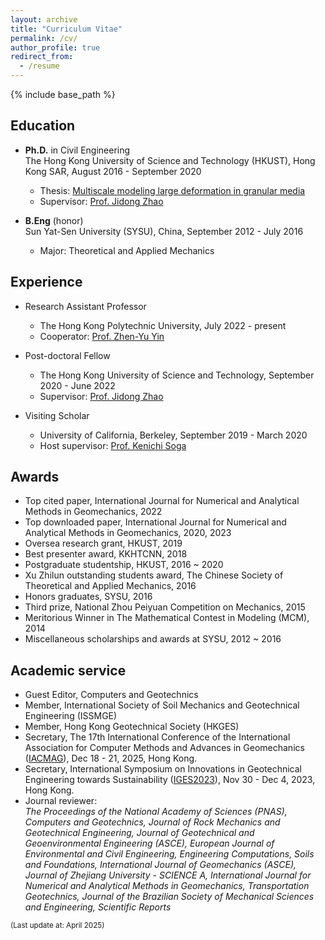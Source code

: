 ```yaml
---
layout: archive
title: "Curriculum Vitae"
permalink: /cv/
author_profile: true
redirect_from:
  - /resume
---
```


{% include base_path %}

Education
-----
* __Ph.D.__ in Civil Engineering  
The Hong Kong University of Science and Technology (HKUST), Hong Kong SAR, August 2016 - September 2020
  * Thesis: [Multiscale modeling large deformation in granular media](https://repository.hkust.edu.hk/ir/Record/1783.1-114521) 
  * Supervisor: [Prof. Jidong Zhao](http://jzhao.people.ust.hk/group.html)

* __B.Eng__ (honor)  
Sun Yat-Sen University (SYSU), China, September 2012 - July 2016
  * Major: Theoretical and Applied Mechanics

Experience
-----
* Research Assistant Professor
  * The Hong Kong Polytechnic University, July 2022 - present
  * Cooperator: [Prof. Zhen-Yu Yin](https://zhenyuyin.wixsite.com/polyu)

* Post-doctoral Fellow
  * The Hong Kong University of Science and Technology, September 2020 - June 2022
  * Supervisor: [Prof. Jidong Zhao](http://jzhao.people.ust.hk/group.html)

* Visiting Scholar	
  * University of California, Berkeley, September 2019 - March 2020
  * Host supervisor: [Prof. Kenichi Soga](http://geomechanics.berkeley.edu/people/soga/)
  
Awards
-----
* Top cited paper, International Journal for Numerical and Analytical Methods in Geomechanics, 2022
* Top downloaded paper, International Journal for Numerical and Analytical Methods in Geomechanics, 2020, 2023
* Oversea research grant, HKUST, 2019
* Best presenter award, KKHTCNN, 2018
* Postgraduate studentship, HKUST, 2016 ~ 2020
* Xu Zhilun outstanding students award, The Chinese Society of Theoretical and Applied Mechanics, 2016
* Honors graduates, SYSU, 2016
* Third prize, National Zhou Peiyuan Competition on Mechanics, 2015
* Meritorious Winner in The Mathematical Contest in Modeling (MCM), 2014 
* Miscellaneous scholarships and awards at SYSU, 2012 ~ 2016

Academic service
-----
* Guest Editor, Computers and Geotechnics
* Member, International Society of Soil Mechanics and Geotechnical Engineering (ISSMGE)
* Member, Hong Kong Geotechnical Society (HKGES)
* Secretary, The 17th International Conference of the International Association for Computer Methods and Advances in Geomechanics ([IACMAG](http://iacmag2025.com/)), Dec 18 - 21, 2025, Hong Kong.
* Secretary, International Symposium on Innovations in Geotechnical Engineering towards Sustainability ([IGES2023](https://iges2023.github.io/)), Nov 30 - Dec 4, 2023, Hong Kong.
* Journal reviewer:  
  *The Proceedings of the National Academy of Sciences (PNAS),  Computers and Geotechnics,  Journal of Rock Mechanics and Geotechnical Engineering,  Journal of Geotechnical and Geoenvironmental Engineering (ASCE),  European Journal of Environmental and Civil Engineering,  Engineering Computations,  Soils and Foundations,  International Journal of Geomechanics (ASCE),  Journal of Zhejiang University - SCIENCE A,  International Journal for Numerical and Analytical Methods in Geomechanics,  Transportation Geotechnics,  Journal of the Brazilian Society of Mechanical Sciences and Engineering, Scientific Reports*


<body>
<p style="text-align:left;"><small>(Last update at: April 2025)</small></p>
</body>